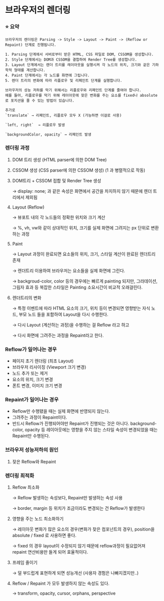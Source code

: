 # 브라우저의 렌더링

### ⭐️ 요약
```
브라우저의 렌더링은 Parsing -> Style -> Layout -> Paint -> (Reflow or Repaint) 단계로 진행됩니다.

1. Parsing 단계에서 서버로부터 받은 HTML, CSS 파일로 DOM, CSSOM을 생성합니다.
2. Style 단계에서는 DOM과 CSSOM을 결합하여 Render Tree를 생성합니다.
3. Layout 단계에서는 렌더 트리를 레이아웃을 실행시켜 각 노드의 위치, 크기와 같은 기하학적 형태를 계산합니다.
4. Paint 단계에서는 각 노드를 화면에 그립니다.
5. 렌더 트리의 변화에 따라 리플로우 및 리페인트 단계를 실행합니다.

브라우저의 성능 저하를 막기 위해서는 리플로우와 리페인트 단계를 줄여야 합니다.
예를 들어, 리플로우를 막기 위해 레이아웃에 잦은 변화를 주는 요소를 fixed나 absolute로 포지션을 줄 수 있는 방법이 있습니다.

추가로
`translate` → 리페인트, 리플로우 모두 X (가능하면 이걸로 사용)

`left, right`  → 리플로우 발생

`backgroundColor, opacity` → 리페인트 발생
```

### 렌더링 과정

1. DOM 트리 생성 (HTML parser에 의한 DOM Tree)
2. CSSOM 생성 (CSS parser에 의한 CSSOM 생성) (1 과 병렬적으로 작동)
3. DOM트리 + CSSOM 접합 및 Render Tree 생성

   → display: none; 과 같은 속성은 화면에서 공간을 차지하지 않기 때문에 렌더 트리에서 제외됨
5. Layout (Reflow)

   → 뷰포트 내의 각 노드들의 정확한 위치와 크기 계산

   → %, vh, vw와 같이 상대적인 위치, 크기를 실제 화면에 그려지는 px 단위로 변환하는 과정
7. Paint

   → Layout 과정이 완료되면 요소들의 위치, 크기, 스타일 계산이 완료된 렌더트리 존재

   → 렌더트리 이용하여 브라우저는 요소들을 실제 화면에 그린다.

   → backgroud-color, color 등의 경우에는 빠르게 painting 되지만, 그라데이션, 그림자 효과 등 복잡한 스타일은 Painting 소요시간이 비교적 오래걸린다.
   
9. 렌더트리의 변화

   → 특정 이벤트에 따라 HTML 요소의 크기, 위치 등이 변경되면 영향받는 자식 노드, 부모 노드 들을 포함하여 Layout을 다시 수행한다.

   → 다시 Layout (계산하는 과정)을 수행하는 걸 Reflow 라고 하고

   → 다시 화면에 그려주는 과정을 Repaint라고 한다.

### Reflow가 일어나는 경우

- 페이지 초기 렌더링 (최초 Layout)
- 브라우저 리사이징 (Viewport 크기 변경)
- 노드 추가 또는 제거
- 요소의 위치, 크기 변경
- 폰트 변경, 이미지 크기 변경

### Repaint가 일어나는 경우

- Reflow만 수행됐을 때는 실제 화면에 반영되지 않는다.
- 그려주는 과정이 Repaint이다.
- 반드시 Reflow가 진행되어야만 Repaint가 진행되는 것은 아니다. background-color, opacity 등 레이아웃에는 영향을 주지 않는 스타일 속성이 변경되었을 때는 Repaint만 수행된다.

### 브라우저 성능저하의 원인

1. 잦은 Reflow와 Repaint

### 렌더링 최적화

1. Reflow 최소화

   → Reflow 발생하는 속성보다, Repaint만 발생하는 속성 사용

   → border, margin 등 위치가 조금이라도 변경되는 건 Reflow가 발생한다

2. 영향을 주는 노드 최소화하기

   → 레이아웃 변화가 많은 요소의 경우(변화가 찾은 컴포넌트의 경우), position을 absolute / fixed 로 사용하면 좋다.

   → fixed 의 경우 layout이 수정되지 않기 때문에 reflow과정이 필요없어져 repaint 연산비용만 들게 되어 효율적이다.

3. 프레임 줄이기

   → 덜 부드럽게 표현하게 되면 성능개선 (사용자 경험은 나빠지겠지만..)

4. Reflow / Repaint 가 모두 발생하지 않는 속성도 있다.

   → transform, opacity, cursor, orphans, perspective
